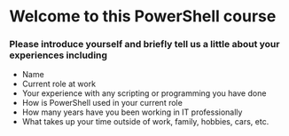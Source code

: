 # Welcome to this PowerShell course

### Please introduce yourself and briefly tell us a little about your experiences including

- Name
- Current role at work
- Your experience with any scripting or programming you have done
- How is PowerShell used in your current role
- How many years have you been working in IT professionally
- What takes up your time outside of work, family, hobbies, cars, etc.

